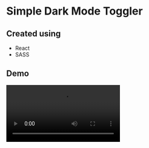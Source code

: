 # Simple Dark Mode Toggler

## Created using
* React
* SASS

## Demo
<video src="https://user-images.githubusercontent.com/57489399/163300304-0d2a8019-4a55-4f6e-a50e-f0e891e1a460.mov" name="Dark mode toggler">

